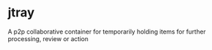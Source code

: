 # jtray
A p2p collaborative container for temporarily holding items for further processing, review or action
